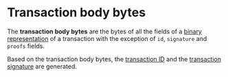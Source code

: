 # Transaction body bytes

The **transaction body bytes** are the bytes of all the fields of a [binary representation](/blockchain/transaction-data-structure.md) of a transaction with the exception of `id`, `signature` and `proofs` fields.

Based on the transaction body bytes, the [transaction ID](/blockchain/transaction.md#transaction-id) and the [transaction signature](/blockchain/transaction-signature.md) are generated.
